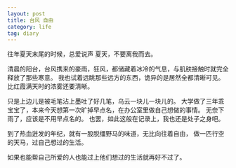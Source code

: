 ```yaml
---
layout: post
title: 台风 自由
category: life
tag: diary
---
```



往年夏天末尾的时候，总爱说声 夏天，不要离我而去。

清晨的阳台，台风携来的豪雨，狂风，都储藏着冰冷的气息，与肌肤接触时就完全释放了那些寒意。
我也试着远眺那些远方的东西，诡异的是居然全都清晰可见。
比红霞满天时的浓雾还要清晰。

只是上边儿是被毛笔沾上墨吐了好几笔，乌云一块儿一块儿的。
大学做了三年乖宝宝了，本来今天想第一次旷掉早点名，在办公室里做自己想做的事情。
无奈下雨了，应该是不用早点名的。
也罢，如此这般在记录上，我也还是处子之身吧。

到了热血迸发的年纪，就有一股脱缰野马的味道，无比向往着自由，
做一匹行空的天马，过自己想过的生活。

如果也能帮自己所爱的人也能过上他们想过的生活就再好不过了。
